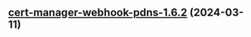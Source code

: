 

## [cert-manager-webhook-pdns-1.6.2](https://github.com/cyr-ius/truenas-charts/compare/cert-manager-webhook-pdns-1.6.1...cert-manager-webhook-pdns-1.6.2) (2024-03-11)

